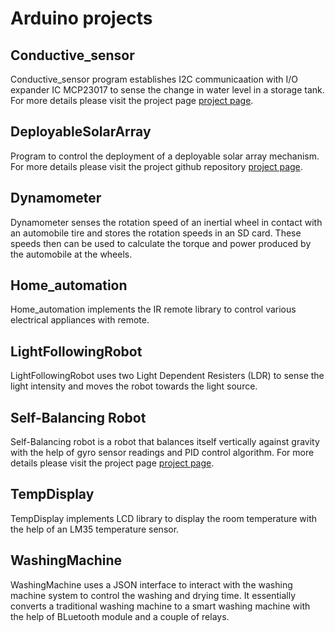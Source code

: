 # Arduino projects
## Conductive_sensor
Conductive_sensor program establishes I2C communicaation with I/O expander IC MCP23017 to sense the change in water level in a storage tank.
For more details please visit the project page <a href="https://swapneelnaphade.tech/projects/overhead-tank-water-management-system">project page</a>.

## DeployableSolarArray
Program to control the deployment of a deployable solar array mechanism. For more details please visit the project github repository <a href="https://github.com/SwapUNaph/Deployable-Solar-Array-Controller">project page</a>.


## Dynamometer
Dynamometer senses the rotation speed of an inertial wheel in contact with an automobile tire and stores the rotation speeds in an SD card. These speeds then can be used to calculate the torque and power produced by the automobile at the wheels.

## Home_automation
Home_automation implements the IR remote library to control various electrical appliances with remote.

## LightFollowingRobot
LightFollowingRobot uses two Light Dependent Resisters (LDR) to sense the light intensity and moves the robot towards the light source.

## Self-Balancing Robot
Self-Balancing robot is a robot that balances itself vertically against gravity with the help of gyro sensor readings and PID control algorithm. For more details please visit the project page <a href="https://swapneelnaphade.tech/projects/self-balancing-robot">project page</a>.

## TempDisplay
TempDisplay implements LCD library to display the room temperature with the help of an LM35 temperature sensor.

## WashingMachine
WashingMachine uses a JSON interface to interact with the washing machine system to control the washing and drying time. It essentially converts a traditional washing machine to a smart washing machine with the help of BLuetooth module and a couple of relays.
